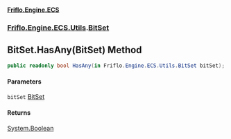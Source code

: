 #### [Friflo.Engine.ECS](index.md#'index')
### [Friflo.Engine.ECS.Utils](Friflo.Engine.ECS.Utils.md#'Friflo.Engine.ECS.Utils').[BitSet](BitSet.md#'Friflo.Engine.ECS.Utils.BitSet')

## BitSet.HasAny(BitSet) Method

```csharp
public readonly bool HasAny(in Friflo.Engine.ECS.Utils.BitSet bitSet);
```
#### Parameters

<a name='Friflo.Engine.ECS.Utils.BitSet.HasAny(Friflo.Engine.ECS.Utils.BitSet).bitSet'></a>

`bitSet` [BitSet](BitSet.md#'Friflo.Engine.ECS.Utils.BitSet')

#### Returns
[System.Boolean](https://docs.microsoft.com/en-us/dotnet/api/System.Boolean#'System.Boolean')